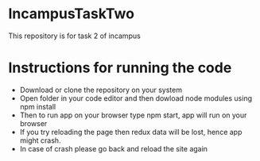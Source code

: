 # IncampusTaskTwo
This repository is for task 2 of incampus

# Instructions for running the code
- Download or clone the repository on your system
- Open folder in your code editor and then dowload node modules using npm install
- Then to run app on your browser type npm start, app will run on your browser
- If you try reloading the page then redux data will be lost, hence app might crash.
- In case of crash please go back and reload the site again
